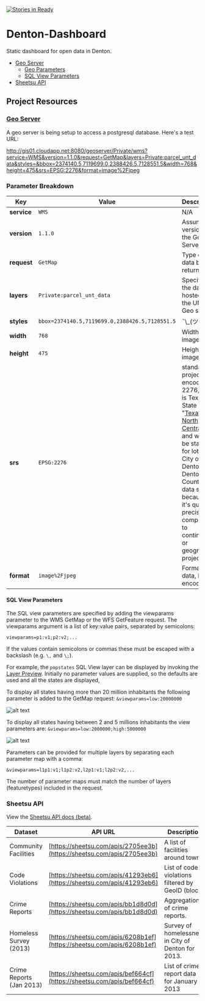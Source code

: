 [![Stories in Ready](https://badge.waffle.io/OpenDenton/Denton-Dashboard.png?label=ready&title=Ready)](https://waffle.io/OpenDenton/Denton-Dashboard)
# Denton-Dashboard
Static dashboard for open data in Denton.

* [Geo Server](#geo-server)
  * [Geo Parameters](#parameter-breakdown)
  * [SQL View Parameters](#geo-server)
* [Sheetsu API](#sheetsu-api)

## Project Resources

### <a href="http://docs.geoserver.org/stable/en/user/data/database/sqlview.html" target="_blank">Geo Server</a>

A geo server is being setup to access a postgresql database. Here's a test URL:

<a href="http://gis01.cloudapp.net:8080/geoserver/Private/wms?service=WMS&version=1.1.0&request=GetMap&layers=Private:parcel_unt_data&styles=&bbox=2374140.5,7119699.0,2388426.5,7128551.5&width=768&height=475&srs=EPSG:2276&format=image%2Fjpeg" target="_blank">http://gis01.cloudapp.net:8080/geoserver/Private/wms?service=WMS&version=1.1.0&request=GetMap&layers=Private:parcel_unt_data&styles=&bbox=2374140.5,7119699.0,2388426.5,7128551.5&width=768&height=475&srs=EPSG:2276&format=image%2Fjpeg</a>


### Parameter Breakdown
Key | Value | Description
--- | --- | ---------------
**service** | `WMS` | N/A
**version** | `1.1.0` | Assumed version of the Geo Server
**request** | `GetMap` | Type of data being returned
**layers** | `Private:parcel_unt_data` | Specific to the data hosted on the UNT Geo server.
**styles** | `bbox=2374140.5,7119699.0,2388426.5,7128551.5` | ¯\\\_(ツ)\_/¯
**width** | `768` | Width of image in px
**height** | `475` | Height of image in px
**srs** | `EPSG:2276` | standard projection encoding; 2276, e.g., is Texas State Plane, "<a href="http://spatialreference.org/ref/epsg/nad83-texas-north-central-ftus/">Texas North Central</a>", and would be standard for lots of City of Denton and Denton County GIS data sets, because it's quite precise compared to continental or geographic projections.
**format** | `image%2Fjpeg` | Format of data, HTML encoded.

#### SQL View Parameters

The SQL view parameters are specified by adding the viewparams parameter to the WMS GetMap or the WFS GetFeature request. The viewparams argument is a list of key:value pairs, separated by semicolons:

`viewparams=p1:v1;p2:v2;...`

If the values contain semicolons or commas these must be escaped with a backslash (e.g. `\,` and `\;`).

For example, the `popstates` SQL View layer can be displayed by invoking the [Layer Preview](http://docs.geoserver.org/stable/en/user/webadmin/layerpreview/index.html#layerpreview). Initially no parameter values are supplied, so the defaults are used and all the states are displayed,

To display all states having more than 20 million inhabitants the following parameter is added to the GetMap request: `&viewparams=low:20000000`

![alt text](http://docs.geoserver.org/stable/en/user/_images/sqlview-20millions.png "20 million inhabitants")

To display all states having between 2 and 5 millions inhabitants the view parameters are: `&viewparams=low:2000000;high:5000000`

![alt text](http://docs.geoserver.org/stable/en/user/_images/sqlview-2m-5m.png "2 - 5 million inhabitants")

Parameters can be provided for multiple layers by separating each parameter map with a comma:

`&viewparams=l1p1:v1;l1p2:v2,l2p1:v1;l2p2:v2,...`

The number of parameter maps must match the number of layers (featuretypes) included in the request.

### Sheetsu API

View the [Sheetsu API docs (beta)](https://sheetsu.com/docs/beta).

Dataset | API URL | Description
------- | ------- | ---------------
Community Facilities | [https://sheetsu.com/apis/2705ee3b](https://sheetsu.com/apis/2705ee3b) | A list of facilities around town.
Code Violations | [https://sheetsu.com/apis/41293eb6](https://sheetsu.com/apis/41293eb6) | List of code violations filtered by GeoID (block)
Crime Reports | [https://sheetsu.com/apis/bb1d8d0d](https://sheetsu.com/apis/bb1d8d0d) | Aggregation of crime reports.
Homeless Survey (2013) | [https://sheetsu.com/apis/6208b1ef](https://sheetsu.com/apis/6208b1ef) | Survey of homelessness in City of Denton for 2013.
Crime Reports (Jan 2013) | [https://sheetsu.com/apis/bef664cf](https://sheetsu.com/apis/bef664cf) | List of crime report data for January 2013
